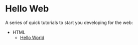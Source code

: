 # Hello Web

A series of quick tutorials to start you developing for the web:

- HTML
  - [Hello World](HTML/(1)%20Hello%20World)
